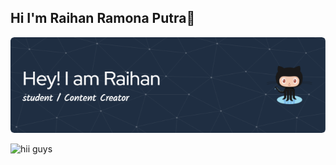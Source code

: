 ## Hi I'm Raihan Ramona Putra👋

![Raihan Ramona Putra](img/github-header-image.png)

<!--
**raihanramonaputra/raihanramonaputra** is a ✨ _special_ ✨ repository because its `README.md` (this file) appears on your GitHub profile.

Here are some ideas to get you started:

- 🔭 I’m currently working on ...
- 🌱 I’m currently learning ...
- 👯 I’m looking to collaborate on ...
- 🤔 I’m looking for help with ...
- 💬 Ask me about ...
- 📫 How to reach me: ...
- 😄 Pronouns: ...
- ⚡ Fun fact: ...
-->

![hii guys](https://media.giphy.com/media/v1.Y2lkPTc5MGI3NjExNG1pMXJqdW82ZG1paWQ1NWVwdHhnMWR2dXpkbXplaWg1bWVrbTNhaCZlcD12MV9naWZzX3NlYXJjaCZjdD1n/3o7bu6KDIpS4OFRP6o/giphy.gif)
